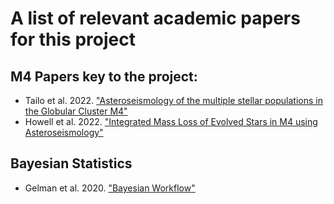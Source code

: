 # A list of relevant academic papers for this project

## M4 Papers key to the project:

- Tailo et al. 2022. ["Asteroseismology of the multiple stellar populations in the Globular Cluster M4"](https://arxiv.org/abs/2205.06645)
- Howell et al. 2022. ["Integrated Mass Loss of Evolved Stars in M4 using Asteroseismology"](https://arxiv.org/abs/2207.02406)

## Bayesian Statistics

- Gelman et al. 2020. ["Bayesian Workflow"](https://arxiv.org/abs/2011.01808)
